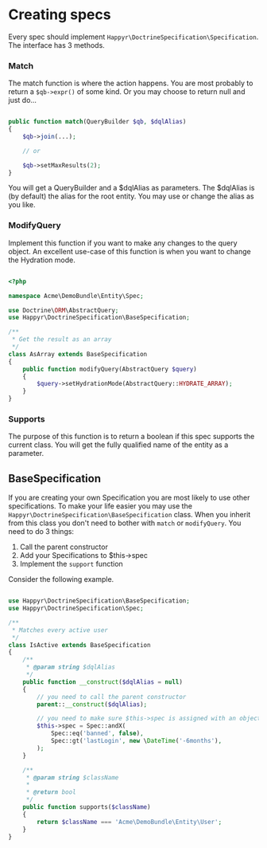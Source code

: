 # Creating specs

Every spec should implement `Happyr\DoctrineSpecification\Specification`. The interface has 3 methods.

### Match

The match function is where the action happens. You are most probably to return a `$qb->expr()` of some kind. Or you may
choose to return null and just do...

``` php

public function match(QueryBuilder $qb, $dqlAlias)
{
    $qb->join(...);

    // or

    $qb->setMaxResults(2);
}
```

You will get a QueryBuilder and a $dqlAlias as parameters. The $dqlAlias is (by default) the alias for the root entity.
 You may use or change the alias as you like.


### ModifyQuery

Implement this function if you want to make any changes to the query object. An excellent use-case of this function is
when you want to change the Hydration mode.

```php

<?php

namespace Acme\DemoBundle\Entity\Spec;

use Doctrine\ORM\AbstractQuery;
use Happyr\DoctrineSpecification\BaseSpecification;

/**
 * Get the result as an array
 */
class AsArray extends BaseSpecification
{
    public function modifyQuery(AbstractQuery $query)
    {
        $query->setHydrationMode(AbstractQuery::HYDRATE_ARRAY);
    }
}

```

### Supports

The purpose of this function is to return a boolean if this spec supports the current class. You will get the
fully qualified name of the entity as a parameter.

## BaseSpecification

If you are creating your own Specification you are most likely to use other specifications. To make your life
easier you may use the `Happyr\DoctrineSpecification\BaseSpecification` class. When you inherit
from this class you don't need to bother with `match` or `modifyQuery`. You need to do 3 things:

1. Call the parent constructor
2. Add your Specifications to $this->spec
3. Implement the `support` function


Consider the following example.

``` php

use Happyr\DoctrineSpecification\BaseSpecification;
use Happyr\DoctrineSpecification\Spec;

/**
 * Matches every active user
 */
class IsActive extends BaseSpecification
{
    /**
     * @param string $dqlAlias
     */
    public function __construct($dqlAlias = null)
    {
        // you need to call the parent constructor
        parent::__construct($dqlAlias);

        // you need to make sure $this->spec is assigned with an object that inherits Specification
        $this->spec = Spec::andX(
            Spec::eq('banned', false),
            Spec::gt('lastLogin', new \DateTime('-6months'),
        );
    }

    /**
     * @param string $className
     *
     * @return bool
     */
    public function supports($className)
    {
        return $className === 'Acme\DemoBundle\Entity\User';
    }
}
```
